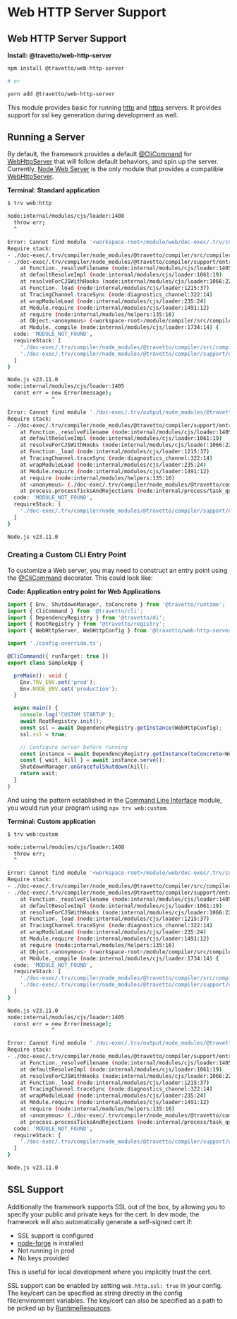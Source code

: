 <!-- This file was generated by @travetto/doc and should not be modified directly -->
<!-- Please modify https://github.com/travetto/travetto/tree/main/module/web-http-server/DOC.tsx and execute "npx trv doc" to rebuild -->
# Web HTTP Server Support

## Web HTTP Server Support

**Install: @travetto/web-http-server**
```bash
npm install @travetto/web-http-server

# or

yarn add @travetto/web-http-server
```

This module provides basic for running [http](https://nodejs.org/api/http.html) and [https](https://nodejs.org/api/https.html) servers.  It provides support for ssl key generation during development as well.

## Running a Server
By default, the framework provides a default [@CliCommand](https://github.com/travetto/travetto/tree/main/module/cli/src/decorators.ts#L84) for [WebHttpServer](https://github.com/travetto/travetto/tree/main/module/web-http-server/src/types.ts#L10) that will follow default behaviors, and spin up the server. Currently, [Node Web Server](https://github.com/travetto/travetto/tree/main/module/web-node#readme "Node provider for the travetto web module.") is the only module that provides a compatible [WebHttpServer](https://github.com/travetto/travetto/tree/main/module/web-http-server/src/types.ts#L10).

**Terminal: Standard application**
```bash
$ trv web:http

node:internal/modules/cjs/loader:1408
  throw err;
  ^

Error: Cannot find module '<workspace-root>/module/web/doc-exec/.trv/compiler/node_modules/@travetto/manifest/__index__.js'
Require stack:
- ./doc-exec/.trv/compiler/node_modules/@travetto/compiler/src/compiler.js
- ./doc-exec/.trv/compiler/node_modules/@travetto/compiler/support/entry.compiler.js
    at Function._resolveFilename (node:internal/modules/cjs/loader:1405:15)
    at defaultResolveImpl (node:internal/modules/cjs/loader:1061:19)
    at resolveForCJSWithHooks (node:internal/modules/cjs/loader:1066:22)
    at Function._load (node:internal/modules/cjs/loader:1215:37)
    at TracingChannel.traceSync (node:diagnostics_channel:322:14)
    at wrapModuleLoad (node:internal/modules/cjs/loader:235:24)
    at Module.require (node:internal/modules/cjs/loader:1491:12)
    at require (node:internal/modules/helpers:135:16)
    at Object.<anonymous> (<workspace-root>/module/compiler/src/compiler.ts:4:1)
    at Module._compile (node:internal/modules/cjs/loader:1734:14) {
  code: 'MODULE_NOT_FOUND',
  requireStack: [
    './doc-exec/.trv/compiler/node_modules/@travetto/compiler/src/compiler.js',
    './doc-exec/.trv/compiler/node_modules/@travetto/compiler/support/entry.compiler.js'
  ]
}

Node.js v23.11.0
node:internal/modules/cjs/loader:1405
  const err = new Error(message);
              ^

Error: Cannot find module './doc-exec/.trv/output/node_modules/@travetto/cli/support/entry.trv.js'
Require stack:
- ./doc-exec/.trv/compiler/node_modules/@travetto/compiler/support/entry.main.js
    at Function._resolveFilename (node:internal/modules/cjs/loader:1405:15)
    at defaultResolveImpl (node:internal/modules/cjs/loader:1061:19)
    at resolveForCJSWithHooks (node:internal/modules/cjs/loader:1066:22)
    at Function._load (node:internal/modules/cjs/loader:1215:37)
    at TracingChannel.traceSync (node:diagnostics_channel:322:14)
    at wrapModuleLoad (node:internal/modules/cjs/loader:235:24)
    at Module.require (node:internal/modules/cjs/loader:1491:12)
    at require (node:internal/modules/helpers:135:16)
    at <anonymous> (./doc-exec/.trv/compiler/node_modules/@travetto/compiler/support/module.ts:107:98)
    at process.processTicksAndRejections (node:internal/process/task_queues:105:5) {
  code: 'MODULE_NOT_FOUND',
  requireStack: [
    './doc-exec/.trv/compiler/node_modules/@travetto/compiler/support/entry.main.js'
  ]
}

Node.js v23.11.0
```

### Creating a Custom CLI Entry Point
To customize a Web server, you may need to construct an entry point using the [@CliCommand](https://github.com/travetto/travetto/tree/main/module/cli/src/decorators.ts#L84) decorator. This could look like:

**Code: Application entry point for Web Applications**
```typescript
import { Env, ShutdownManager, toConcrete } from '@travetto/runtime';
import { CliCommand } from '@travetto/cli';
import { DependencyRegistry } from '@travetto/di';
import { RootRegistry } from '@travetto/registry';
import { WebHttpServer, WebHttpConfig } from '@travetto/web-http-server';

import './config-override.ts';

@CliCommand({ runTarget: true })
export class SampleApp {

  preMain(): void {
    Env.TRV_ENV.set('prod');
    Env.NODE_ENV.set('production');
  }

  async main() {
    console.log('CUSTOM STARTUP');
    await RootRegistry.init();
    const ssl = await DependencyRegistry.getInstance(WebHttpConfig);
    ssl.ssl = true;

    // Configure server before running
    const instance = await DependencyRegistry.getInstance(toConcrete<WebHttpServer>());
    const { wait, kill } = await instance.serve();
    ShutdownManager.onGracefulShutdown(kill);
    return wait;
  }
}
```

And using the pattern established in the [Command Line Interface](https://github.com/travetto/travetto/tree/main/module/cli#readme "CLI infrastructure for Travetto framework") module, you would run your program using `npx trv web:custom`.

**Terminal: Custom application**
```bash
$ trv web:custom

node:internal/modules/cjs/loader:1408
  throw err;
  ^

Error: Cannot find module '<workspace-root>/module/web/doc-exec/.trv/compiler/node_modules/@travetto/manifest/__index__.js'
Require stack:
- ./doc-exec/.trv/compiler/node_modules/@travetto/compiler/src/compiler.js
- ./doc-exec/.trv/compiler/node_modules/@travetto/compiler/support/entry.compiler.js
    at Function._resolveFilename (node:internal/modules/cjs/loader:1405:15)
    at defaultResolveImpl (node:internal/modules/cjs/loader:1061:19)
    at resolveForCJSWithHooks (node:internal/modules/cjs/loader:1066:22)
    at Function._load (node:internal/modules/cjs/loader:1215:37)
    at TracingChannel.traceSync (node:diagnostics_channel:322:14)
    at wrapModuleLoad (node:internal/modules/cjs/loader:235:24)
    at Module.require (node:internal/modules/cjs/loader:1491:12)
    at require (node:internal/modules/helpers:135:16)
    at Object.<anonymous> (<workspace-root>/module/compiler/src/compiler.ts:4:1)
    at Module._compile (node:internal/modules/cjs/loader:1734:14) {
  code: 'MODULE_NOT_FOUND',
  requireStack: [
    './doc-exec/.trv/compiler/node_modules/@travetto/compiler/src/compiler.js',
    './doc-exec/.trv/compiler/node_modules/@travetto/compiler/support/entry.compiler.js'
  ]
}

Node.js v23.11.0
node:internal/modules/cjs/loader:1405
  const err = new Error(message);
              ^

Error: Cannot find module './doc-exec/.trv/output/node_modules/@travetto/cli/support/entry.trv.js'
Require stack:
- ./doc-exec/.trv/compiler/node_modules/@travetto/compiler/support/entry.main.js
    at Function._resolveFilename (node:internal/modules/cjs/loader:1405:15)
    at defaultResolveImpl (node:internal/modules/cjs/loader:1061:19)
    at resolveForCJSWithHooks (node:internal/modules/cjs/loader:1066:22)
    at Function._load (node:internal/modules/cjs/loader:1215:37)
    at TracingChannel.traceSync (node:diagnostics_channel:322:14)
    at wrapModuleLoad (node:internal/modules/cjs/loader:235:24)
    at Module.require (node:internal/modules/cjs/loader:1491:12)
    at require (node:internal/modules/helpers:135:16)
    at <anonymous> (./doc-exec/.trv/compiler/node_modules/@travetto/compiler/support/module.ts:107:98)
    at process.processTicksAndRejections (node:internal/process/task_queues:105:5) {
  code: 'MODULE_NOT_FOUND',
  requireStack: [
    './doc-exec/.trv/compiler/node_modules/@travetto/compiler/support/entry.main.js'
  ]
}

Node.js v23.11.0
```

## SSL Support
Additionally the framework supports SSL out of the box, by allowing you to specify your public and private keys for the cert.  In dev mode, the framework will also automatically generate a self-signed cert if:
   *  SSL support is configured
   *  [node-forge](https://www.npmjs.com/package/node-forge) is installed
   *  Not running in prod
   *  No keys provided

This is useful for local development where you implicitly trust the cert. 

SSL support can be enabled by setting `web.http.ssl: true` in your config. The key/cert can be specified as string directly in the config file/environment variables.  The key/cert can also be specified as a path to be picked up by [RuntimeResources](https://github.com/travetto/travetto/tree/main/module/runtime/src/resources.ts#L8).
